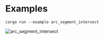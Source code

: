 # Examples

```
cargo run --example arc_segment_intersect
```
![](https://raw.githubusercontent.com/radevgit/basegeom/refs/heads/main/examples/img/arc_segment_intersect.png "arc_segment_intersect")